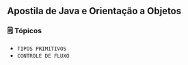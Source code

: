 <h2>
  Apostila de Java e Orientação a Objetos
</h2>

<h3>
  🗒️ Tópicos
</h3>

- ``TIPOS PRIMITIVOS``
- ``CONTROLE DE FLUXO``
